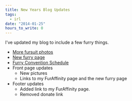 ```yaml
---
title: New Years Blog Updates
tags:
  - irl
date: "2014-01-25"
hours_to_write: 0
---
```


I've updated my blog to include a few furry things. 

* [More fursuit photos](/photos/tags/furries)
* [New furry page](/furry)
* [Furry Convention Schedule](/furry/conventions)
* Front page updates
  * New pictures
  * Links to my FurAffinity page and the new furry page
* Footer updates
  * Added link to my FurAffinity page. 
  * Removed donate link 

